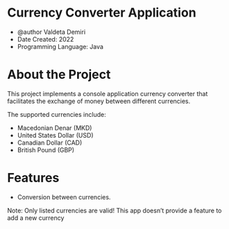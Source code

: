 # Currency Converter Application

* @author Valdeta Demiri
* Date Created: 2022
* Programming Language: Java
 
# About the Project

This project implements a console application currency converter that facilitates the exchange of money between different currencies. 

The supported currencies include:
- Macedonian Denar (MKD)
- United States Dollar (USD)
- Canadian Dollar (CAD)
- British Pound (GBP)

# Features
- Conversion between currencies.

Note: Only listed currencies are valid! This app doesn’t provide a feature to add a new currency
